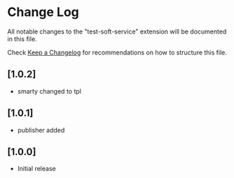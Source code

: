 # Change Log

All notable changes to the "test-soft-service" extension will be documented in this file.

Check [Keep a Changelog](http://keepachangelog.com/) for recommendations on how to structure this file.

## [1.0.2]

- smarty changed to tpl
## [1.0.1]

- publisher added

## [1.0.0]

- Initial release